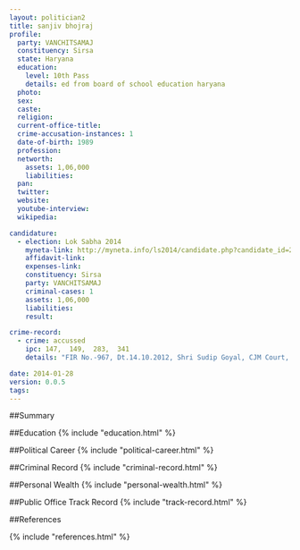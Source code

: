 ```yaml
---
layout: politician2
title: sanjiv bhojraj
profile: 
  party: VANCHITSAMAJ
  constituency: Sirsa
  state: Haryana
  education: 
    level: 10th Pass
    details: ed from board of school education haryana
  photo: 
  sex: 
  caste: 
  religion: 
  current-office-title: 
  crime-accusation-instances: 1
  date-of-birth: 1989
  profession: 
  networth: 
    assets: 1,06,000
    liabilities: 
  pan: 
  twitter: 
  website: 
  youtube-interview: 
  wikipedia: 

candidature: 
  - election: Lok Sabha 2014
    myneta-link: http://myneta.info/ls2014/candidate.php?candidate_id=2000
    affidavit-link: 
    expenses-link: 
    constituency: Sirsa 
    party: VANCHITSAMAJ
    criminal-cases: 1
    assets: 1,06,000
    liabilities: 
    result:  

crime-record: 
  - crime: accussed
    ipc: 147,  149,  283,  341
    details: "FIR No.-967, Dt.14.10.2012, Shri Sudip Goyal, CJM Court, Hisar, Date-14/10/2012" 

date: 2014-01-28
version: 0.0.5
tags: 
---
```

##Summary


##Education
{% include "education.html" %}


##Political Career
{% include "political-career.html" %}


##Criminal Record
{% include "criminal-record.html" %}


##Personal Wealth
{% include "personal-wealth.html" %}


##Public Office Track Record
{% include "track-record.html" %}


##References


{% include "references.html" %}